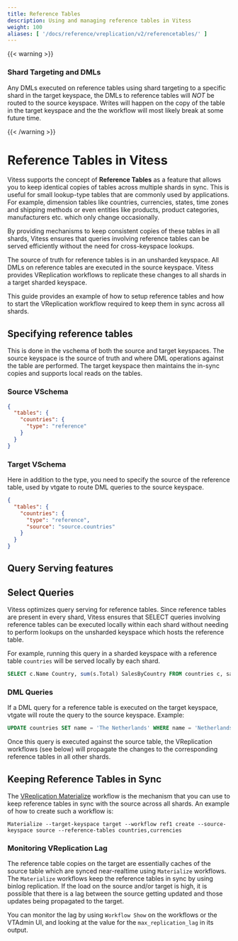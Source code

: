 ```yaml
---
title: Reference Tables
description: Using and managing reference tables in Vitess
weight: 100
aliases: [ '/docs/reference/vreplication/v2/referencetables/' ]
---
```


{{< warning >}}

### Shard Targeting and DMLs

Any DMLs executed on reference tables using shard targeting to a specific shard in the target keyspace, the DMLs to
reference tables will *NOT* be routed to the source keyspace. Writes will happen on the copy of the table in the target
keyspace and the the workflow will most likely break at some future time.

{{< /warning >}}

# Reference Tables in Vitess

Vitess supports the concept of **Reference Tables** as a feature that allows you to keep identical copies of tables
across multiple shards in sync. This is useful for small lookup-type tables that are commonly used by applications. For
example, dimension tables like countries, currencies, states, time zones and shipping methods or even entities like
products, product categories, manufacturers etc. which only change occasionally.

By providing mechanisms to keep consistent copies of these tables in all shards, Vitess ensures that
queries involving reference tables can be served efficiently without the need for cross-keyspace lookups.

The source of truth for reference tables is in an unsharded keyspace. All DMLs on reference tables are
executed in the source keyspace. Vitess provides VReplication workflows to replicate these changes to all shards in
a target sharded keyspace.

This guide provides an example of how to setup reference tables and how to start the VReplication workflow
required to keep them in sync across all shards.

## Specifying reference tables

This is done in the vschema of both the source and target keyspaces. The source keyspace is the source of truth
and where DML operations against the table are performed. The target keyspace then maintains the in-sync copies and
supports local reads on the tables.

### Source VSchema

```json
{
  "tables": {
    "countries": {
      "type": "reference"
    }
  }
}
```

### Target VSchema

Here in addition to the type, you need to specify the source of the reference table, used by vtgate to
route DML queries to the source keyspace.

```json
{
  "tables": {
    "countries": {
      "type": "reference",
      "source": "source.countries"
    }
  }
}
```

## Query Serving features

## Select Queries

Vitess optimizes query serving for reference tables. Since reference tables are present in every shard, Vitess ensures
that SELECT queries involving reference tables can be executed locally within each shard without needing to perform
lookups on the unsharded keyspace which hosts the reference table.

For example, running this query in a sharded keyspace with a reference table `countries` will be served locally by each
shard.

```sql
SELECT c.Name Country, sum(s.Total) SalesByCountry FROM countries c, sales s WHERE s.country_id = c.id GROUP BY c.Name;
```

### DML Queries

If a DML query for a reference table is executed on the target keyspace, vtgate will route the query to the source
keyspace. Example:

```sql
UPDATE countries SET name = 'The Netherlands' WHERE name = 'Netherlands'
```

Once this query is executed against the source table, the VReplication workflows (see below) will propagate the
changes to the corresponding reference tables in all other shards.

## Keeping Reference Tables in Sync

The [VReplication Materialize](https://vitess.io/docs/user-guides/migration/materialize/) workflow is the mechanism that
you can use to keep reference tables in sync with the source across all shards. An example of how to create such a
workflow is:

`Materialize --target-keyspace target --workflow ref1 create --source-keyspace source --reference-tables countries,currencies`

### Monitoring VReplication Lag

The reference table copies on the target are essentially caches of the source table which are synced near-realtime
using `Materialize` workflows. The `Materialize` workflows keep the reference tables in sync by using binlog
replication. If the load on the source and/or target is high, it is possible that there is a lag between the source
getting updated and those updates being propagated to the target.

You can monitor the lag by using `Workflow Show` on the workflows or the VTAdmin UI, and looking at the value
for the `max_replication_lag` in its output.
